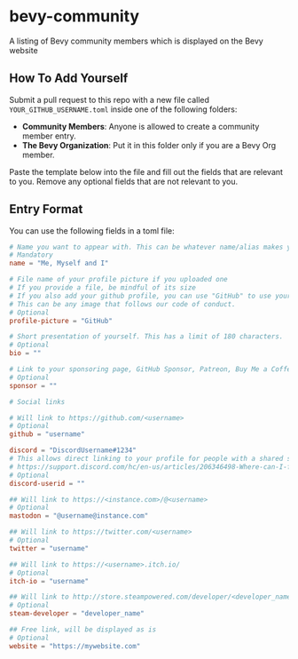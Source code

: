 # bevy-community
A listing of Bevy community members which is displayed on the Bevy website

## How To Add Yourself

Submit a pull request to this repo with a new file called `YOUR_GITHUB_USERNAME.toml` inside one of the following folders:

* **Community Members**: Anyone is allowed to create a community member entry.
* **The Bevy Organization**: Put it in this folder only if you are a Bevy Org member.

Paste the template below into the file and fill out the fields that are relevant to you. Remove any optional fields that are not relevant to you.

## Entry Format

You can use the following fields in a toml file:

```toml
# Name you want to appear with. This can be whatever name/alias makes you most comfortable.
# Mandatory
name = "Me, Myself and I"

# File name of your profile picture if you uploaded one
# If you provide a file, be mindful of its size
# If you also add your github profile, you can use "GitHub" to use your GitHub profile picture
# This can be any image that follows our code of conduct.
# Optional
profile-picture = "GitHub"

# Short presentation of yourself. This has a limit of 180 characters.
# Optional
bio = ""

# Link to your sponsoring page, GitHub Sponsor, Patreon, Buy Me a Coffee, ...
# Optional
sponsor = ""

# Social links

# Will link to https://github.com/<username>
# Optional
github = "username"

discord = "DiscordUsername#1234"
# This allows direct linking to your profile for people with a shared server
# https://support.discord.com/hc/en-us/articles/206346498-Where-can-I-find-my-User-Server-Message-ID-
# Optional
discord-userid = ""

## Will link to https://<instance.com>/@<username>
# Optional
mastodon = "@username@instance.com"

## Will link to https://twitter.com/<username>
# Optional
twitter = "username"

## Will link to https://<username>.itch.io/
# Optional
itch-io = "username"

## Will link to http://store.steampowered.com/developer/<developer_name>
# Optional
steam-developer = "developer_name"

## Free link, will be displayed as is
# Optional
website = "https://mywebsite.com"
```
